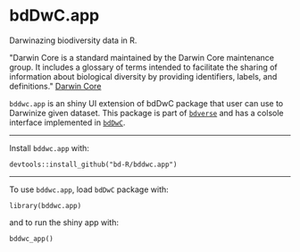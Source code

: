 # bdDwC.app

Darwinazing biodiversity data in R.

"Darwin Core is a standard maintained by the Darwin Core maintenance group. It includes a glossary of terms intended to facilitate the sharing of information about biological diversity by providing identifiers, labels, and definitions." [Darwin Core](https://github.com/tdwg/dwc)

`bddwc.app` is an shiny UI extension of bdDwC package that user can use to Darwinize given dataset. This package is part of [`bdverse`](https://bdverse.org) and has a colsole interface implemented in [`bdDwC`](https://github.com/bd-R/bdDwC).


---

Install `bddwc.app` with: 

    devtools::install_github("bd-R/bddwc.app")

---

To use `bddwc.app`, load `bdDwC` package with:

    library(bddwc.app)

and to run the shiny app with:

    bddwc_app()